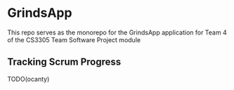 # GrindsApp

This repo serves as the monorepo for the GrindsApp application for Team 4 of the CS3305 Team Software Project module

## Tracking Scrum Progress

TODO(ocanty)
